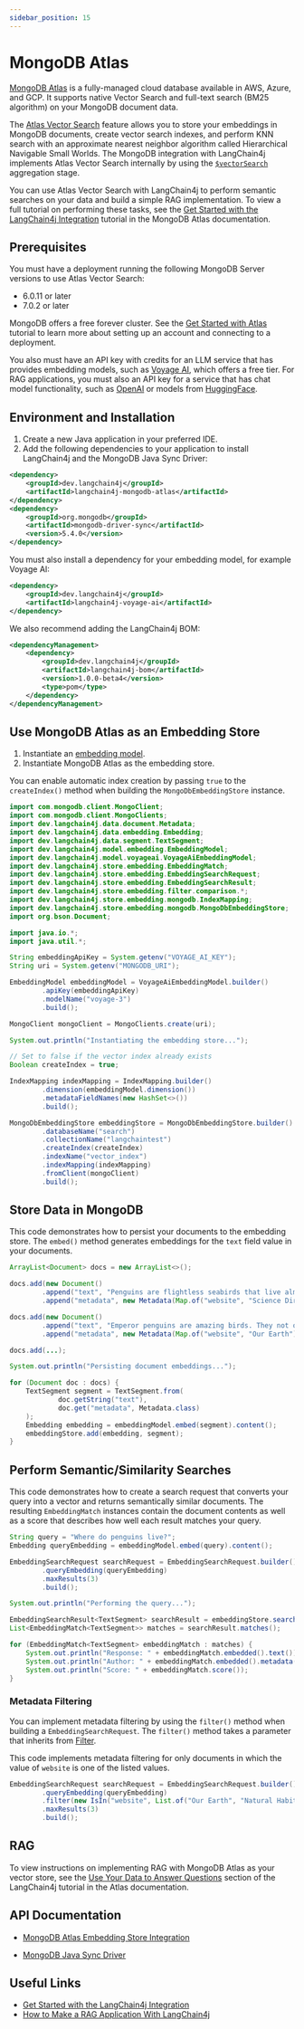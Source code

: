 ```yaml
---
sidebar_position: 15
---
```


# MongoDB Atlas

[MongoDB Atlas](https://www.mongodb.com/docs/atlas/) is a fully-managed
cloud database available in AWS, Azure, and GCP. It supports native
Vector Search and full-text search (BM25 algorithm) on your MongoDB
document data.

The [Atlas Vector Search](https://www.mongodb.com/docs/atlas/atlas-vector-search/vector-search-overview/)
feature allows you to store your embeddings in MongoDB documents, create
vector search indexes, and perform KNN search with an approximate
nearest neighbor algorithm called Hierarchical Navigable Small Worlds.
The MongoDB integration with LangChain4j implements Atlas Vector Search
internally by using the
[`$vectorSearch`](https://www.mongodb.com/docs/atlas/atlas-vector-search/vector-search-stage/#mongodb-pipeline-pipe.-vectorSearch)
aggregation stage.

You can use Atlas Vector Search with LangChain4j to perform semantic
searches on your data and build a simple RAG implementation. To view a
full tutorial on performing these tasks, see the [Get Started with the
LangChain4j Integration](https://www.mongodb.com/docs/atlas/atlas-vector-search/ai-integrations/langchain4j/)
tutorial in the MongoDB Atlas documentation.

## Prerequisites

You must have a deployment running the following MongoDB Server versions
to use Atlas Vector Search:

-   6.0.11 or later
-   7.0.2 or later

MongoDB offers a free forever cluster. See the [Get Started with
Atlas](https://www.mongodb.com/docs/atlas/getting-started/) tutorial to
learn more about setting up an account and connecting to a deployment.

You also must have an API key with credits for an LLM service that has
provides embedding models, such as [Voyage
AI](https://www.voyageai.com/), which offers a free tier. For RAG
applications, you must also an API key for a service that has chat model
functionality, such as [OpenAI](https://openai.com/api/) or models from
[HuggingFace](https://huggingface.co/).

## Environment and Installation

1. Create a new Java application in your preferred IDE.
2. Add the following dependencies to your application to install
   LangChain4j and the MongoDB Java Sync Driver:

```xml
<dependency>
    <groupId>dev.langchain4j</groupId>
    <artifactId>langchain4j-mongodb-atlas</artifactId>
</dependency>
<dependency>
    <groupId>org.mongodb</groupId>
    <artifactId>mongodb-driver-sync</artifactId>
    <version>5.4.0</version>
</dependency>
```

You must also install a dependency for your embedding model, for example
Voyage AI:

```xml
<dependency>
    <groupId>dev.langchain4j</groupId>
    <artifactId>langchain4j-voyage-ai</artifactId>
</dependency>
```

We also recommend adding the LangChain4j BOM:

```xml
<dependencyManagement>
    <dependency>
        <groupId>dev.langchain4j</groupId>
        <artifactId>langchain4j-bom</artifactId>
        <version>1.0.0-beta4</version>
        <type>pom</type>
    </dependency>
</dependencyManagement>
```

## Use MongoDB Atlas as an Embedding Store

1. Instantiate an [embedding model](https://docs.langchain4j.dev/category/embedding-models).
2. Instantiate MongoDB Atlas as the embedding store.

You can enable automatic index creation by passing `true` to the
`createIndex()` method when building the `MongoDbEmbeddingStore`
instance.

```java
import com.mongodb.client.MongoClient;
import com.mongodb.client.MongoClients;
import dev.langchain4j.data.document.Metadata;
import dev.langchain4j.data.embedding.Embedding;
import dev.langchain4j.data.segment.TextSegment;
import dev.langchain4j.model.embedding.EmbeddingModel;
import dev.langchain4j.model.voyageai.VoyageAiEmbeddingModel;
import dev.langchain4j.store.embedding.EmbeddingMatch;
import dev.langchain4j.store.embedding.EmbeddingSearchRequest;
import dev.langchain4j.store.embedding.EmbeddingSearchResult;
import dev.langchain4j.store.embedding.filter.comparison.*;
import dev.langchain4j.store.embedding.mongodb.IndexMapping;
import dev.langchain4j.store.embedding.mongodb.MongoDbEmbeddingStore;
import org.bson.Document;

import java.io.*;
import java.util.*;

String embeddingApiKey = System.getenv("VOYAGE_AI_KEY");
String uri = System.getenv("MONGODB_URI");

EmbeddingModel embeddingModel = VoyageAiEmbeddingModel.builder()
        .apiKey(embeddingApiKey)
        .modelName("voyage-3")
        .build();

MongoClient mongoClient = MongoClients.create(uri);

System.out.println("Instantiating the embedding store...");

// Set to false if the vector index already exists
Boolean createIndex = true;

IndexMapping indexMapping = IndexMapping.builder()
        .dimension(embeddingModel.dimension())
        .metadataFieldNames(new HashSet<>())
        .build();

MongoDbEmbeddingStore embeddingStore = MongoDbEmbeddingStore.builder()
        .databaseName("search")
        .collectionName("langchaintest")
        .createIndex(createIndex)
        .indexName("vector_index")
        .indexMapping(indexMapping)
        .fromClient(mongoClient)
        .build();
```

## Store Data in MongoDB

This code demonstrates how to persist your documents to the
embedding store. The `embed()` method generates embeddings for the `text`
field value in your documents.

```java
ArrayList<Document> docs = new ArrayList<>();

docs.add(new Document()
        .append("text", "Penguins are flightless seabirds that live almost exclusively below the equator. Some island-dwellers can be found in warmer climates.")
        .append("metadata", new Metadata(Map.of("website", "Science Direct"))));

docs.add(new Document()
        .append("text", "Emperor penguins are amazing birds. They not only survive the Antarctic winter, but they breed during the worst weather conditions on earth.")
        .append("metadata", new Metadata(Map.of("website", "Our Earth"))));

docs.add(...);

System.out.println("Persisting document embeddings...");

for (Document doc : docs) {
    TextSegment segment = TextSegment.from(
            doc.getString("text"),
            doc.get("metadata", Metadata.class)
    );
    Embedding embedding = embeddingModel.embed(segment).content();
    embeddingStore.add(embedding, segment);
}
```

## Perform Semantic/Similarity Searches

This code demonstrates how to create a search request that converts your
query into a vector and returns semantically similar documents. The
resulting `EmbeddingMatch` instances contain the document contents as
well as a score that describes how well each result matches your query.

```java
String query = "Where do penguins live?";
Embedding queryEmbedding = embeddingModel.embed(query).content();

EmbeddingSearchRequest searchRequest = EmbeddingSearchRequest.builder()
        .queryEmbedding(queryEmbedding)
        .maxResults(3)
        .build();

System.out.println("Performing the query...");

EmbeddingSearchResult<TextSegment> searchResult = embeddingStore.search(searchRequest);
List<EmbeddingMatch<TextSegment>> matches = searchResult.matches();

for (EmbeddingMatch<TextSegment> embeddingMatch : matches) {
    System.out.println("Response: " + embeddingMatch.embedded().text());
    System.out.println("Author: " + embeddingMatch.embedded().metadata().getString("author"));
    System.out.println("Score: " + embeddingMatch.score());
}
```

### Metadata Filtering

You can implement metadata filtering by using the `filter()` method when
building a `EmbeddingSearchRequest`. The `filter()` method takes a
parameter that inherits from
[Filter](https://docs.langchain4j.dev/apidocs/dev/langchain4j/store/embedding/filter/Filter.html).

This code implements metadata filtering for only documents in which the
value of `website` is one of the listed values.

```java
EmbeddingSearchRequest searchRequest = EmbeddingSearchRequest.builder()
        .queryEmbedding(queryEmbedding)
        .filter(new IsIn("website", List.of("Our Earth", "Natural Habitats")))
        .maxResults(3)
        .build();
```

## RAG

To view instructions on implementing RAG with MongoDB Atlas as your
vector store, see the [Use Your Data to Answer Questions](https://www.mongodb.com/docs/atlas/atlas-vector-search/ai-integrations/langchain4j/#use-your-data-to-answer-questions)
section of the LangChain4j tutorial in the Atlas documentation.

## API Documentation

-   [MongoDB Atlas Embedding Store Integration](https://docs.langchain4j.dev/apidocs/dev/langchain4j/store/embedding/mongodb/package-summary.html)

-   [MongoDB Java Sync Driver](https://mongodb.github.io/mongo-java-driver/5.4/apidocs/mongodb-driver-sync/index.html)

## Useful Links

-   [Get Started with the LangChain4j Integration](https://www.mongodb.com/docs/atlas/atlas-vector-search/ai-integrations/langchain4j/)
-   [How to Make a RAG Application With LangChain4j](https://dev.to/mongodb/how-to-make-a-rag-application-with-langchain4j-1mad)

